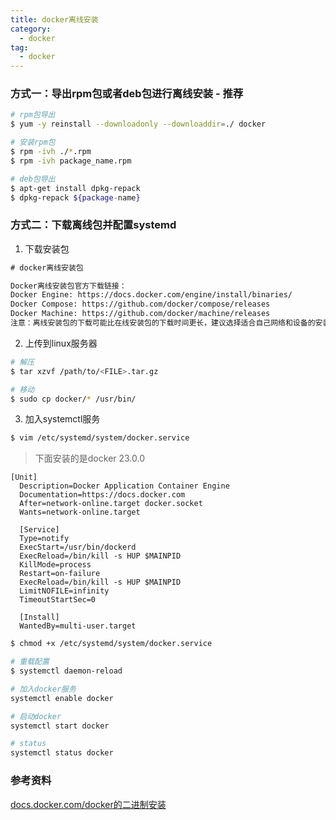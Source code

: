 ```yaml
---
title: docker离线安装
category:
  - docker
tag:
  - docker
---
```


### 方式一：导出rpm包或者deb包进行离线安装 - 推荐

``` bash
# rpm包导出
$ yum -y reinstall --downloadonly --downloaddir=./ docker

# 安装rpm包
$ rpm -ivh ./*.rpm
$ rpm -ivh package_name.rpm

# deb包导出
$ apt-get install dpkg-repack
$ dpkg-repack ${package-name}
```

### 方式二：下载离线包并配置systemd

1. 下载安装包

``` txt
# docker离线安装包

Docker离线安装包官方下载链接：
Docker Engine: https://docs.docker.com/engine/install/binaries/
Docker Compose: https://github.com/docker/compose/releases
Docker Machine: https://github.com/docker/machine/releases
注意：离线安装包的下载可能比在线安装包的下载时间更长，建议选择适合自己网络和设备的安装方式。
```

2. 上传到linux服务器

``` bash
# 解压
$ tar xzvf /path/to/<FILE>.tar.gz

# 移动
$ sudo cp docker/* /usr/bin/
```

3. 加入systemctl服务

``` bash
$ vim /etc/systemd/system/docker.service
```

> 下面安装的是docker 23.0.0

``` shell
[Unit]
  Description=Docker Application Container Engine
  Documentation=https://docs.docker.com
  After=network-online.target docker.socket
  Wants=network-online.target

  [Service]
  Type=notify
  ExecStart=/usr/bin/dockerd
  ExecReload=/bin/kill -s HUP $MAINPID
  KillMode=process
  Restart=on-failure
  ExecReload=/bin/kill -s HUP $MAINPID
  LimitNOFILE=infinity
  TimeoutStartSec=0

  [Install]
  WantedBy=multi-user.target
```

``` bash
$ chmod +x /etc/systemd/system/docker.service
```

``` bash
# 重载配置
$ systemctl daemon-reload

# 加入docker服务
systemctl enable docker

# 启动docker
systemctl start docker

# status
systemctl status docker
```


### 参考资料

[docs.docker.com/docker的二进制安装](https://docs.docker.com/engine/install/binaries/)

